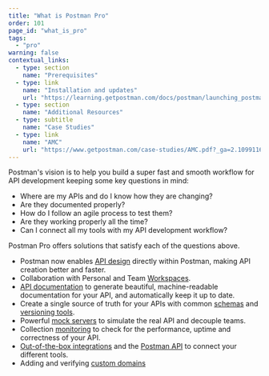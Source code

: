 ```yaml
---
title: "What is Postman Pro"
order: 101
page_id: "what_is_pro"
tags: 
  - "pro"
warning: false
contextual_links:
  - type: section
    name: "Prerequisites"
  - type: link
    name: "Installation and updates"
    url: "https://learning.getpostman.com/docs/postman/launching_postman/installation_and_updates"
  - type: section
    name: "Additional Resources"
  - type: subtitle
    name: "Case Studies"
  - type: link
    name: "AMC"
    url: "https://www.getpostman.com/case-studies/AMC.pdf?_ga=2.109911685.1078379737.1571761632-963694147.1565912089"
---
```


Postman's vision is to help you build a super fast and smooth workflow for API development keeping some key questions in mind:

* Where are my APIs and do I know how they are changing?
* Are they documented properly?
* How do I follow an agile process to test them?
* Are they working properly all the time?
* Can I connect all my tools with my API development workflow?

Postman Pro offers solutions that satisfy each of the questions above.

* Postman now enables [API design](/docs/postman/design-and-develop-apis/introduction-to-apis/) directly within Postman, making API creation better and faster.
* Collaboration with Personal and Team [Workspaces](/docs/postman/workspaces/intro-to-workspaces/).
* [API documentation](/docs/postman/api-documentation/documenting-your-api/) to generate beautiful, machine-readable documentation for your API, and automatically keep it up to date.
* Create a single source of truth for your APIs with common [schemas](/docs/postman/design-and-develop-apis/the-api-workflow/#creating-a-new-schema) and [versioning tools](/docs/postman/design-and-develop-apis/versioning-an-api/).
* Powerful [mock servers](/docs/postman/mock-servers/intro-to-mock-servers/) to simulate the real API and decouple teams.
* Collection [monitoring](/docs/postman/monitors/intro-monitors/) to check for the performance, uptime and correctness of your API.
* [Out-of-the-box integrations](/docs/postman-pro/integrations/intro-integrations/) and the [Postman API](/docs/postman/postman-api/intro-api/) to connect your different tools.
* Adding and verifying [custom domains](/docs/postman/api-documentation/adding-and-verifying-custom-domains/)
